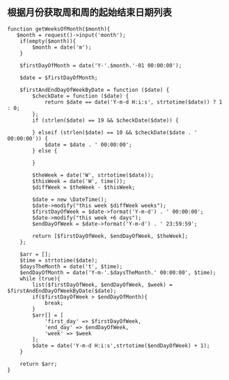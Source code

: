 ## 根据月份获取周和周的起始结束日期列表

    function getWeeksOfMonth($month){
       $month = request()->input('month');
        if(empty($month)){
            $month = date('m');
        }

        $firstDayOfMonth = date('Y-'.$month.'-01 00:00:00');

        $date = $firstDayOfMonth;

        $firstAndEndDayOfWeekByDate = function ($date) {
            $checkDate = function ($date) {
                return $date == date('Y-m-d H:i:s', strtotime($date)) ? 1 : 0;
            };
            if (strlen($date) == 19 && $checkDate($date)) {

            } elseif (strlen($date) == 10 && $checkDate($date . ' 00:00:00')) {
                $date = $date . ' 00:00:00';
            } else {

            }

            $theWeek = date('W', strtotime($date));
            $thisWeek = date('W', time());
            $diffWeek = $theWeek - $thisWeek;

            $date = new \DateTime();
            $date->modify("this week $diffWeek weeks");
            $firstDayOfWeek = $date->format('Y-m-d') . ' 00:00:00';
            $date->modify("this week +6 days");
            $endDayOfWeek = $date->format('Y-m-d') . ' 23:59:59';

            return [$firstDayOfWeek, $endDayOfWeek, $theWeek];
        };

        $arr = [];
        $time = strtotime($date);
        $daysTheMonth = date('t', $time);
        $endDayOfMonth = date('Y-m-'.$daysTheMonth.' 00:00:00', $time);
        while (true){
            list($firstDayOfWeek, $endDayOfWeek, $week) = $firstAndEndDayOfWeekByDate($date);
            if($firstDayOfWeek > $endDayOfMonth){
                break;
            }
            $arr[] = [
                'first_day' => $firstDayOfWeek,
                'end_day' => $endDayOfWeek,
                'week' => $week
            ];
            $date = date('Y-m-d H:i:s',strtotime($endDayOfWeek) + 1);
        }

        return $arr;
    }
